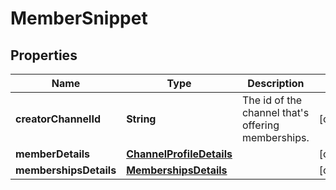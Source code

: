 

# MemberSnippet


## Properties

Name | Type | Description | Notes
------------ | ------------- | ------------- | -------------
**creatorChannelId** | **String** | The id of the channel that&#39;s offering memberships. |  [optional]
**memberDetails** | [**ChannelProfileDetails**](ChannelProfileDetails.md) |  |  [optional]
**membershipsDetails** | [**MembershipsDetails**](MembershipsDetails.md) |  |  [optional]



